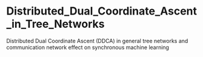 # Distributed_Dual_Coordinate_Ascent_in_Tree_Networks
Distributed Dual Coordinate Ascent (DDCA) in general tree networks and communication network effect on synchronous machine learning
